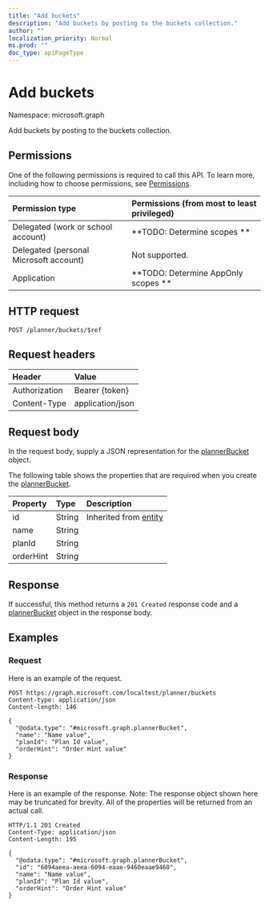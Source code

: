 ```yaml
---
title: "Add buckets"
description: "Add buckets by posting to the buckets collection."
author: ""
localization_priority: Normal
ms.prod: ""
doc_type: apiPageType
---
```


# Add buckets

Namespace: microsoft.graph

Add buckets by posting to the buckets collection.

## Permissions
One of the following permissions is required to call this API. To learn more, including how to choose permissions, see [Permissions](/concepts/permissions-reference.md).

|Permission type|Permissions (from most to least privileged)|
|:---|:---|
|Delegated (work or school account)|**TODO: Determine scopes **|
|Delegated (personal Microsoft account)|Not supported.|
|Application|**TODO: Determine AppOnly scopes **|

## HTTP request
<!-- {
  "blockType": "ignored"
}
-->
``` http
POST /planner/buckets/$ref
```

## Request headers
|Header|Value|
|:---|:---|
|Authorization|Bearer {token}|
|Content-Type|application/json|

## Request body
In the request body, supply a JSON representation for the [plannerBucket](../resources/plannerbucket.md) object.

The following table shows the properties that are required when you create the [plannerBucket](../resources/plannerbucket.md).

|Property|Type|Description|
|:---|:---|:---|
|id|String| Inherited from [entity](../resources/entity.md)|
|name|String||
|planId|String||
|orderHint|String||



## Response
If successful, this method returns a `201 Created` response code and a [plannerBucket](../resources/plannerbucket.md) object in the response body.

## Examples

### Request
Here is an example of the request.
<!-- {
  "blockType": "request",
  "name": "create_plannerbucket_from_"
}
-->
``` http
POST https://graph.microsoft.com/localtest/planner/buckets
Content-type: application/json
Content-length: 146

{
  "@odata.type": "#microsoft.graph.plannerBucket",
  "name": "Name value",
  "planId": "Plan Id value",
  "orderHint": "Order Hint value"
}
```

### Response
Here is an example of the response. Note: The response object shown here may be truncated for brevity. All of the properties will be returned from an actual call.
<!-- {
  "blockType": "response",
  "truncated": true,
  "@odata.type": "microsoft.graph.plannerbucket"
}
-->
``` http
HTTP/1.1 201 Created
Content-Type: application/json
Content-Length: 195

{
  "@odata.type": "#microsoft.graph.plannerBucket",
  "id": "6094aeea-aeea-6094-eaae-9460eaae9460",
  "name": "Name value",
  "planId": "Plan Id value",
  "orderHint": "Order Hint value"
}
```

